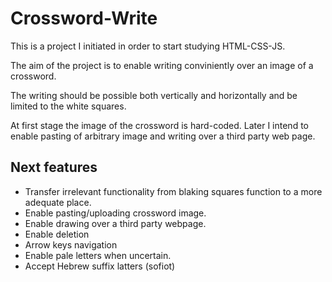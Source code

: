 # Crossword-Write

This is a project I initiated in order to start studying HTML-CSS-JS.

The aim of the project is to enable writing conviniently over an image of a crossword.

The writing should be possible both vertically and horizontally and be limited to the white squares.

At first stage the image of the crossword is hard-coded. Later I intend to enable pasting of arbitrary image and writing over a third party web page.

Next features
-------------

 - Transfer irrelevant functionality from blaking squares function to a more adequate place.
 - Enable pasting/uploading crossword image.
 - Enable drawing over a third party webpage.
 - Enable deletion
 - Arrow keys navigation
 - Enable pale letters when uncertain.
 - Accept Hebrew suffix latters (sofiot)
